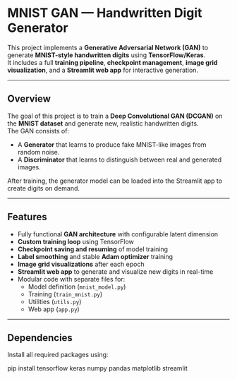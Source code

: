 # MNIST GAN — Handwritten Digit Generator

This project implements a **Generative Adversarial Network (GAN)** to generate **MNIST-style handwritten digits** using **TensorFlow/Keras**.  
It includes a full **training pipeline**, **checkpoint management**, **image grid visualization**, and a **Streamlit web app** for interactive generation.

---

## Overview

The goal of this project is to train a **Deep Convolutional GAN (DCGAN)** on the **MNIST dataset** and generate new, realistic handwritten digits.  
The GAN consists of:
- A **Generator** that learns to produce fake MNIST-like images from random noise.
- A **Discriminator** that learns to distinguish between real and generated images.

After training, the generator model can be loaded into the Streamlit app to create digits on demand.

---

## Features

- Fully functional **GAN architecture** with configurable latent dimension  
- **Custom training loop** using TensorFlow  
- **Checkpoint saving and resuming** of model training  
- **Label smoothing** and stable **Adam optimizer** training  
- **Image grid visualizations** after each epoch  
- **Streamlit web app** to generate and visualize new digits in real-time  
- Modular code with separate files for:
  - Model definition (`mnist_model.py`)
  - Training (`train_mnist.py`)
  - Utilities (`utils.py`)
  - Web app (`app.py`)

---

## Dependencies

Install all required packages using:

pip install tensorflow keras numpy pandas matplotlib streamlit


